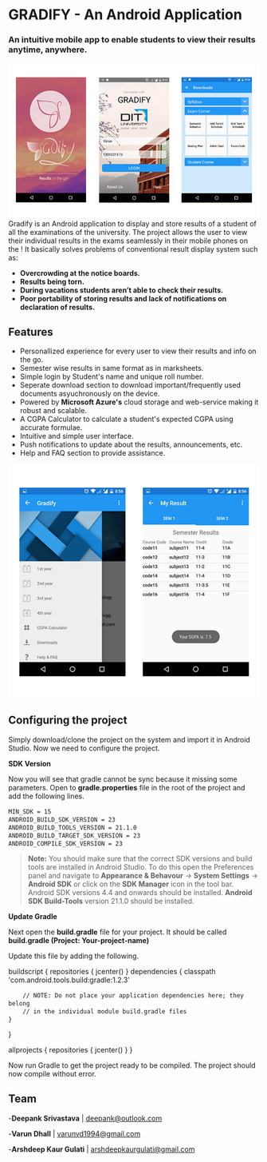 # GRADIFY - An Android Application
### An intuitive mobile app to enable students to view their results anytime, anywhere.

![alt text](ss/ds1.jpg)
Gradify is an Android application to display and store results of a student of all the examinations of the university. The project allows the user to view their individual results in the exams seamlessly in their mobile phones on the ! 
It basically solves problems of conventional result display system such as:
- **Overcrowding at the notice boards.** 
- **Results being torn.** 
- **During vacations students aren’t able to check their results.**
- **Poor portability of storing results and lack of notifications on declaration of results.** 

## Features

- Personallized experience for every user to view their results and info on the go.
- Semester wise results in same format as in marksheets.
- Simple login by Student's name and unique roll number.
- Seperate download section to download important/frequently used documents asyuchronously on the device.
- Powered by **Microsoft Azure's** cloud storage and web-service making it robust and scalable.
- A CGPA Calculator to calculate a student's expected CGPA using accurate formulae.
- Intuitive and simple user interface.
- Push notifications to update about the results, announcements, etc.
- Help and FAQ section to provide assistance.

![alt text](ss/ds2.jpg)

## Configuring the project

Simply download/clone the project on the system and import it in Android Studio.
Now we need to configure the project. 

**SDK Version**

Now you will see that gradle cannot be sync because it missing some parameters. Open to **gradle.properties** file in the root of the project and add the following lines.

```
MIN_SDK = 15
ANDROID_BUILD_SDK_VERSION = 23
ANDROID_BUILD_TOOLS_VERSION = 21.1.0
ANDROID_BUILD_TARGET_SDK_VERSION = 23
ANDROID_COMPILE_SDK_VERSION = 23
```
> **Note:**
>You should make sure that the correct SDK versions and build tools are installed in Android Studio. To do this open the Preferences panel and navigate to **Appearance & Behavour** -> **System Settings** -> **Android SDK** or click on the **SDK Manager** icon in the tool bar. Android SDK versions 4.4 and onwards should be installed. **Android SDK Build-Tools** version 21.1.0 should be installed. 

**Update Gradle**

Next open the **build.gradle** file for your project. It should be called **build.gradle (Project: Your-project-name)**

Update this file by adding the following.

buildscript {
    repositories {
        jcenter()
    }
    dependencies {
        classpath 'com.android.tools.build:gradle:1.2.3'

        // NOTE: Do not place your application dependencies here; they belong
        // in the individual module build.gradle files
    }
}

allprojects {
    repositories {
        jcenter()
    }
}

Now run Gradle to get the project ready to be compiled. The project should now compile without error. 

## Team
-**Deepank Srivastava** | deepank@outlook.com

-**Varun Dhall** | varunvd1994@gmail.com

-**Arshdeep Kaur Gulati** | arshdeepkaurgulati@gmail.com
